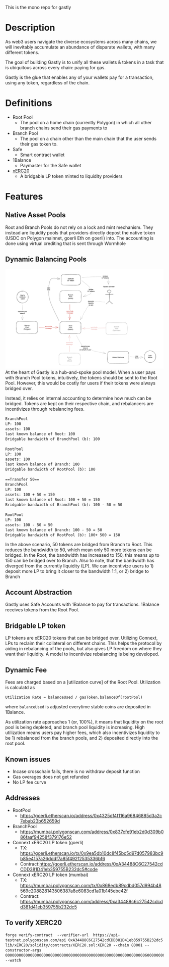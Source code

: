 This is the mono repo for gastly

# Description
As web3 users navigate the diverse ecosystems across many chains, we will inevitably accumulate an abundance of disparate wallets, with many different tokens.

The goal of building Gastly is to unify all these wallets & tokens in a task that is ubiquitous across every chain: paying for gas.

Gastly is the glue that enables any of your wallets pay for a transaction, using any token, regardless of the chain.

# Definitions
- Root Pool
	- The pool on a home chain (currently Polygon) in which all other branch chains send their gas payments to
- Branch Pool
	- The pool on a chain other than the main chain that the user sends their gas token to. 
- Safe
    - Smart contract wallet
- 1Balance
	- Paymaster for the Safe wallet
- [xERC20](https://github.com/connext/EIPs/blob/master/EIPS/eip-7281.md)
    - A bridgable LP token minted to liquidity providers
    
# Features
## Native Asset Pools
Root and Branch Pools do not rely on a lock and mint mechanism. They instead are liquidity pools that providers directly depost the native token (USDC on Polygon mainnet, goerli Eth on goerli) into. The accounting is done using virtual crediting that is sent through Wormhole

## Dynamic Balancing Pools
![Diagram](https://raw.githubusercontent.com/ltyu/gastly-mono/master/diagram.png)
At the heart of Gastly is a hub-and-spoke pool model. When a user pays with Branch Pool tokens, intuitively, the tokens should be sent to the Root Pool. However, this would be costly for users if their tokens were always bridged over.

Instead, it relies on internal accounting to determine how much can be bridged. Tokens are kept on their respective chain, and rebalancers are incentivizes through rebalancing fees.
```
BranchPool
LP: 100
assets: 100
last known balance of Root: 100
Bridgable bandwidth of BranchPool (b): 100

RootPool
LP: 100
assets: 100
last known balance of Branch: 100
Bridgable bandwidth of RootPool (b): 100

==Transfer 50==
BranchPool
LP: 100
assets: 100 + 50 = 150
last known balance of Root: 100 + 50 = 150
Bridgable bandwidth of BranchPool (b): 100 - 50 = 50

RootPool
LP: 100
assets: 100 - 50 = 50
last known balance of Branch: 100 - 50 = 50
Bridgable bandwidth of RootPool (b): 100+ 500 = 150
```

In the above scenario, 50 tokens are bridged from Branch to Root. This reduces the bandwidth to 50, which mean only 50 more tokens can be bridged. In the Root, the bandwidth has increased to 150, this means up to 150 can be bridged over to Branch. Also to note, that the bandwidth has diverged from the currently liquidity (LP). We can incentivize users to 1) deposit more LP to bring it closer to the bandwidth 1:1, or 2) bridge to Branch


## Account Abstraction
Gastly uses Safe Accounts with 1Balance to pay for transactions. 1Balance receives tokens from the Root Pool.

## Bridgable LP token
LP tokens are xERC20 tokens that can be bridged over. Utilizing Connext, LPs to reclaim their collateral on different chains. This helps the protocol by aiding in rebalancing of the pools, but also gives LP freedom on where they want their liquidity. A model to incentivize rebalancing is being developed.

## Dynamic Fee
Fees are charged based on a [utilization curve] of the Root Pool. Utilization is calculatd as
```
Utilization Rate = balanceUsed / gasToken.balanceOf(rootPool)
```
where `balanceUsed` is adjusted everytime stable coins are deposited in 1Balance. 

As utilization rate approaches 1 (or, 100%), it means that liquidity on the root pool is being depleted, and branch pool liquidity is increasing. High utilization means users pay higher fees, which also incentivizes liquidity to be 1) rebalanced from the branch pools, and 2) deposited directly into the root pool.

## Known issues
- Incase crosschain fails, there is no withdraw deposit function
- Gas overages does not get refunded
- No LP fee curve

## Addresses
- RootPool 
    - https://goerli.etherscan.io/address/0x4325df4f116a96846885d3a2c7ebab23b652659d
- BranchPool 
    - https://mumbai.polygonscan.com/address/0x837cfe91eb2d0d309b086faaf94258f379176e52
- Connext xERC20 LP token (goerli) 
    - TX: https://goerli.etherscan.io/tx/0x9ea5db10dc8f45bc5d97d057983bc9b85e4157a26dddf7a85f492f2535336bf6
    - Contract:https://goerli.etherscan.io/address/0xA34488C6C27542cdCDD381D41eb359755B232dc5#code
- Connext xERC20 LP token (mumbai) 
    - TX: https://mumbai.polygonscan.com/tx/0x868edb89cdbd057d994b48569c208828143506387a8e6083cd1a01b145ebc42f
    - Contract: https://mumbai.polygonscan.com/address/0xa34488c6c27542cdcdd381d41eb359755b232dc5

## To verify XERC20
```
forge verify-contract  --verifier-url  https://api-testnet.polygonscan.com/api 0xA34488C6C27542cdCDD381D41eb359755B232dc5 lib/xERC20/solidity/contracts/XERC20.sol:XERC20 --chain 80001 --constructor-args 000000000000000000000000000000000000000000000000000000000000006000000000000000000000000000000000000000000000000000000000000000a0000000000000000000000000c10fa06d401c05bce65b55efb1ef2158e55ff1d7000000000000000000000000000000000000000000000000000000000000000e676173746c792d6c702d676574680000000000000000000000000000000000000000000000000000000000000000000000000000000000000000000000000007676c706745746800000000000000000000000000000000000000000000000000 --watch
```